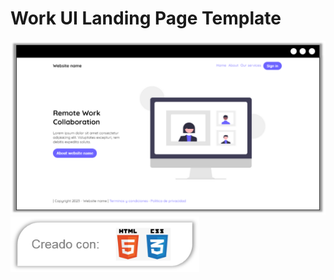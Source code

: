# Work UI Landing Page Template
![Imagen de proyecto](screenshot-ui-landingpage.png)
<img src="tech-tag.png" width="60%">